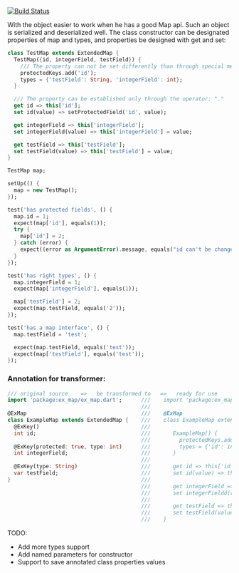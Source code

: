 [![Build Status](https://codeship.com/projects/bbc87340-415a-0134-5cdb-527eefe58aba/status?branch=master
)](https://codeship.com/projects/bbc87340-415a-0134-5cdb-527eefe58aba/status?branch=master
)

With the object easier to work when he has a good Map api. Such an object is serialized and deserialized well.
The class constructor can be designated  properties of map and types, and properties be designed with get and set:

```dart
class TestMap extends ExtendedMap {
  TestMap({id, integerField, testField}) {
    /// The property can not be set differently than through special method
    protectedKeys.add('id');
    types = {'testField': String, 'integerField': int};
  }

  /// The property can be established only through the operator: "."
  get id => this['id'];
  set id(value) => setProtectedField('id', value);

  get integerField => this['integerField'];
  set integerField(value) => this['integerField'] = value;

  get testField => this['testField'];
  set testField(value) => this['testField'] = value;
}

```

```dart
TestMap map;

setUp(() {
  map = new TestMap();
});

test('has protected fields', () {
  map.id = 1;
  expect(map['id'], equals(1));
  try {
    map['id'] = 2;
  } catch (error) {
    expect((error as ArgumentError).message, equals("id can't be changed"));
  }
});

test('has right types', () {
  map.integerField = 1;
  expect(map['integerField'], equals(1));

  map['testField'] = 2;
  expect(map.testField, equals('2'));
});

test('has a map interface', () {
  map.testField = 'test';

  expect(map.testField, equals('test'));
  expect(map['testField'], equals('test'));
});
```

### Annotation for transformer:

``` dart
/// original source    =>   be transformed to   =>   ready for use 
import 'package:ex_map/ex_map.dart';      ///    import 'package:ex_map/ex_map.dart';
                                          ///
@ExMap                                    ///    @ExMap
class ExampleMap extends ExtendedMap {    ///    class ExampleMap extends ExtendedMap {
  @ExKey()                                ///
  int id;                                 ///       ExampleMap() {
                                          ///         protectedKeys.addAll(['integerField']);
  @ExKey(protected: true, type: int)      ///         types = {'id': int, 'integerField': int, 'testField': String};
  int integerField;                       ///       }
                                          ///       
  @ExKey(type: String)                    ///       get id => this['id'];
  var testField;                          ///       set id(value) => this['id'] = value;
}                                         ///
                                          ///       get integerField => this['integerField'];
                                          ///       set integerFieldd(value) => this['integerField'] = value;
                                          ///
                                          ///       get testField => this['testField'];
                                          ///       set testField(value) => this['testField'] = value;
                                          ///    }
```

TODO:
  - Add more types support
  - Add named parameters for constructor
  - Support to save annotated class properties values